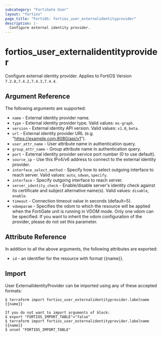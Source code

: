 ```yaml
---
subcategory: "FortiGate User"
layout: "fortios"
page_title: "FortiOS: fortios_user_externalidentityprovider"
description: |-
  Configure external identity provider.
---
```


# fortios_user_externalidentityprovider
Configure external identity provider. Applies to FortiOS Version `7.2.8,7.4.2,7.4.3,7.4.4`.

## Argument Reference

The following arguments are supported:

* `name` - External identity provider name.
* `type` - External identity provider type. Valid values: `ms-graph`.
* `version` - External identity API version. Valid values: `v1.0`, `beta`.
* `url` - External identity provider URL (e.g. "https://example.com:8080/api/v1").
* `user_attr_name` - User attribute name in authentication query.
* `group_attr_name` - Group attribute name in authentication query.
* `port` - External identity provider service port number (0 to use default).
* `source_ip` - Use this IPv4/v6 address to connect to the external identity provider.
* `interface_select_method` - Specify how to select outgoing interface to reach server. Valid values: `auto`, `sdwan`, `specify`.
* `interface` - Specify outgoing interface to reach server.
* `server_identity_check` - Enable/disable server's identity check against its certificate and subject alternative name(s). Valid values: `disable`, `enable`.
* `timeout` - Connection timeout value in seconds (default=5).
* `vdomparam` - Specifies the vdom to which the resource will be applied when the FortiGate unit is running in VDOM mode. Only one vdom can be specified. If you want to inherit the vdom configuration of the provider, please do not set this parameter.


## Attribute Reference

In addition to all the above arguments, the following attributes are exported:
* `id` - an identifier for the resource with format {{name}}.

## Import

User ExternalIdentityProvider can be imported using any of these accepted formats:
```
$ terraform import fortios_user_externalidentityprovider.labelname {{name}}

If you do not want to import arguments of block:
$ export "FORTIOS_IMPORT_TABLE"="false"
$ terraform import fortios_user_externalidentityprovider.labelname {{name}}
$ unset "FORTIOS_IMPORT_TABLE"
```
